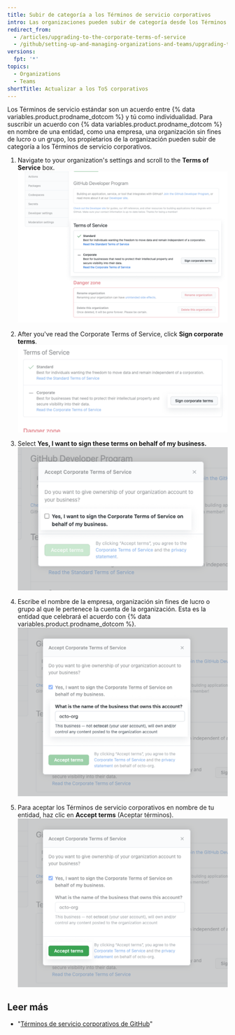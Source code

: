 ```yaml
---
title: Subir de categoría a los Términos de servicio corporativos
intro: Las organizaciones pueden subir de categoría desde los Términos de servicio estándar a los Términos de servicio corporativos.
redirect_from:
  - /articles/upgrading-to-the-corporate-terms-of-service
  - /github/setting-up-and-managing-organizations-and-teams/upgrading-to-the-corporate-terms-of-service
versions:
  fpt: '*'
topics:
  - Organizations
  - Teams
shortTitle: Actualizar a los ToS corporativos
---
```


Los Términos de servicio estándar son un acuerdo entre {% data variables.product.prodname_dotcom %} y tú como individualidad. Para suscribir un acuerdo con {% data variables.product.prodname_dotcom %} en nombre de una entidad, como una empresa, una organización sin fines de lucro o un grupo, los propietarios de la organización pueden subir de categoría a los Términos de servicio corporativos.

1. Navigate to your organization's settings and scroll to the **Terms of Service** box. ![scroll to the Terms of Service](/assets/images/help/organizations/account-settings-tos.png)

2. After you've read the Corporate Terms of Service, click **Sign corporate terms**. ![select 'Sign corporate terms'](/assets/images/help/organizations/button-sign-corporate-tos.png)

3. Select **Yes, I want to sign these terms on behalf of my business.** ![Casilla para firmar en nombre de tu empresa](/assets/images/help/organizations/sign-on-behalf-business.png)
4. Escribe el nombre de la empresa, organización sin fines de lucro o grupo al que le pertenece la cuenta de la organización. Esta es la entidad que celebrará el acuerdo con {% data variables.product.prodname_dotcom %}. ![Campo del nombre de la empresa](/assets/images/help/organizations/business-name-field.png)
5. Para aceptar los Términos de servicio corporativos en nombre de tu entidad, haz clic en **Accept terms** (Aceptar términos). ![Botón Accept terms (Aceptar términos)](/assets/images/help/organizations/accept-terms-button.png)

## Leer más
- "[Términos de servicio corporativos de GitHub](/articles/github-corporate-terms-of-service/)"
